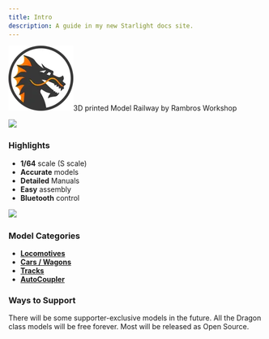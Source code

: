 ```yaml
---
title: Intro
description: A guide in my new Starlight docs site.
---
```



![](../../../assets/rambros-dragon-logo/rambros-dragon-128.webp)3D printed Model Railway by Rambros Workshop

![](../../../media/dragon-railway-v1/dragon-railway-frame.gif)
### Highlights
- **1/64** scale (S scale)
- **Accurate** models
- **Detailed** Manuals
- **Easy** assembly
- **Bluetooth** control

![](../../../media/dragon-railway-v1/dragon-railway-passby.gif)
### Model Categories
- [**Locomotives**](./locomotives)
- [**Cars / Wagons**](./wagons)
- [**Tracks**](./tracks)
- [**AutoCoupler**](./autocoupler)

### Ways to Support

There will be some supporter-exclusive models in the future.
All the Dragon class models will be free forever. Most will be released as Open Source.